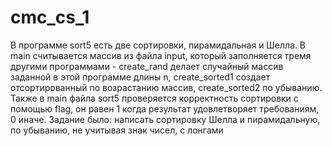 # cmc_cs_1
В программе sort5 есть две сортировки, пирамидальная и Шелла. В main считывается массив из файла input, который заполняется тремя другими программами - create_rand делает случайный массив заданной в этой программе длины n, create_sorted1 создает отсортированный по возрастанию массив, create_sorted2 по убыванию. Также в main файла sort5 проверяется корректность сортировки с помощью flag, он равен 1 когда результат удовлетворяет требованиям, 0 иначе. Задание было: написать сортировку Шелла и пирамидальную, по убыванию, не учитывая знак чисел, с лонгами
